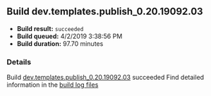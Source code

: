 ## Build dev.templates.publish_0.20.19092.03
- **Build result:** `succeeded`
- **Build queued:** 4/2/2019 3:38:56 PM
- **Build duration:** 97.70 minutes
### Details
Build [dev.templates.publish_0.20.19092.03](https://winappstudio.visualstudio.com/web/build.aspx?pcguid=a4ef43be-68ce-4195-a619-079b4d9834c2&builduri=vstfs%3a%2f%2f%2fBuild%2fBuild%2f27473) succeeded
Find detailed information in the [build log files](https://uwpctdiags.blob.core.windows.net/buildlogs/dev.templates.publish_0.20.19092.03_logs.zip)
